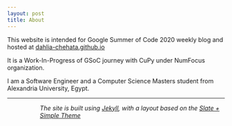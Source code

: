 ```yaml
---
layout: post
title: About
---
```

<p>
This website is intended for Google Summer of Code 2020 weekly blog and hosted at <a href="https://dahlia-chehata.github.io/"> dahlia-chehata.github.io</a> 
</p>
<p>
It is a Work-In-Progress of GSoC journey with CuPy under NumFocus organization.
</p>
<p>
I am a Software Engineer and a Computer Science Masters student from Alexandria University, Egypt.
<p style="margin-left:40%; margin-right:40%;"> 
                                          
<a href="mailto:dahliachehata@gmail.com" title="Mail"> <i class="fa fa-envelope-square fa-3x"></i></a>
<a href="https://www.linkedin.com/in/dahliashehata/" title="LinkedIn"><i class="fa fa-linkedin-square fa-3x"></i></a>
<a href="https://github.com/Dahlia-Chehata" title="Github"><i class="fa fa-github-square fa-3x"></i></a>
</p>
</p>
<hr>
<p style="margin-left:15%">
<i> The site is built using <a href="https://jekyllrb.com">Jekyll</a>, with a layout based on the <a href="https://github.com/benradford/Slate-and-Simple-Jekyll-Theme">Slate + Simple Theme</a> </i>
</p>

<!--
<p>
This theme is available for free under the MIT open source software license.
<br>
The theme can be found <a href="https://github.com/benradford/Slate-and-Simple-Jekyll-Theme">here</a>.
<br>
The theme requires <a href="https://jekyllrb.com">Jekyll</a>, a static-site generator compatible with <a href="https://pages.github.com">pages.github.com</a>.
</p>

<hr>
-->
